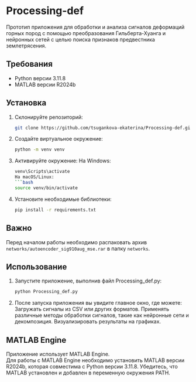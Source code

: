 # Processing-def
Прототип приложения для обработки и анализа сигналов деформаций горных пород с помощью преобразования Гильберта-Хуанга и нейронных сетей с целью поиска признаков предвестника землетрясения.

## Требования

- Python версии 3.11.8
- MATLAB версии R2024b

## Установка

1. Склонируйте репозиторий:
   ```bash
   git clone https://github.com/tsugankova-ekaterina/Processing-def.git
2. Создайте виртуальное окружение:
   ```bash
   python -m venv venv
4. Активируйте окружение:
   На Windows:
   ```bash
   venv\Scripts\activate
   На macOS/Linux:
   ```bash
   source venv/bin/activate
6. Установите необходимые библиотеки:
   ```bash
   pip install -r requirements.txt

## Важно

Перед началом работы необходимо распаковать архив `networks/autoencoder_sig910aug_mse.rar` в папку `networks`.

## Использование
1. Запустите приложение, выполнив файл Processing_def.py:
   ```bash
   python Processing_def.py
2. После запуска приложения вы увидите главное окно, где можете:
Загружать сигналы из CSV или других форматов.
Применять различные методы обработки сигналов, такие как нейронные сети и декомпозиция.
Визуализировать результаты на графиках.

## MATLAB Engine
Приложение использует MATLAB Engine.  
Для работы с MATLAB Engine необходимо установить MATLAB версии R2024b, которая совместима с Python версии 3.11.8. Убедитесь, что MATLAB установлен и добавлен в переменную окружения PATH.
